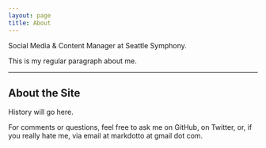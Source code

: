 ```yaml
---
layout: page
title: About
---
```


<p class="lead">Social Media & Content Manager at Seattle Symphony.</p>

This is my regular paragraph about me.

-----

## About the Site

History will go here.

For comments or questions, feel free to ask me on GitHub, on Twitter, or, if you really hate me, via email at markdotto at gmail dot com.